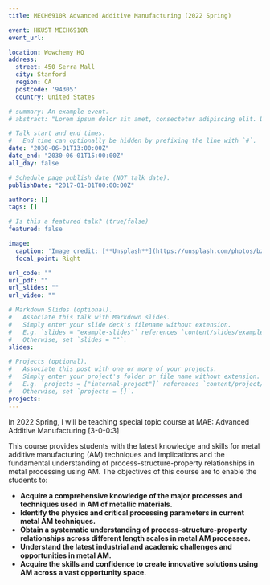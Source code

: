 ```yaml
---
title: MECH6910R Advanced Additive Manufacturing (2022 Spring)

event: HKUST MECH6910R
event_url: 

location: Wowchemy HQ
address:
  street: 450 Serra Mall
  city: Stanford
  region: CA
  postcode: '94305'
  country: United States

# summary: An example event.
# abstract: "Lorem ipsum dolor sit amet, consectetur adipiscing elit. Duis posuere tellusac convallis placerat. Proin tincidunt magna sed ex sollicitudin condimentum. Sed ac faucibus dolor, scelerisque sollicitudin nisi. Cras purus urna, suscipit quis sapien eu, pulvinar tempor diam."

# Talk start and end times.
#   End time can optionally be hidden by prefixing the line with `#`.
date: "2030-06-01T13:00:00Z"
date_end: "2030-06-01T15:00:00Z"
all_day: false

# Schedule page publish date (NOT talk date).
publishDate: "2017-01-01T00:00:00Z"

authors: []
tags: []

# Is this a featured talk? (true/false)
featured: false

image:
  caption: 'Image credit: [**Unsplash**](https://unsplash.com/photos/bzdhc5b3Bxs)'
  focal_point: Right

url_code: ""
url_pdf: ""
url_slides: ""
url_video: ""

# Markdown Slides (optional).
#   Associate this talk with Markdown slides.
#   Simply enter your slide deck's filename without extension.
#   E.g. `slides = "example-slides"` references `content/slides/example-slides.md`.
#   Otherwise, set `slides = ""`.
slides:

# Projects (optional).
#   Associate this post with one or more of your projects.
#   Simply enter your project's folder or file name without extension.
#   E.g. `projects = ["internal-project"]` references `content/project/deep-learning/index.md`.
#   Otherwise, set `projects = []`.
projects:
---
```


In 2022 Spring, I will be teaching special topic course at MAE: Advanced Additive Manufacturing [3-0-0:3]

This course provides students with the latest knowledge and skills for metal additive manufacturing (AM) techniques and implications and the fundamental understanding of process-structure-property relationships in metal processing using AM. The objectives of this course are to enable the students to:</span>

* <span style="font-size: 1em;">**Acquire a comprehensive knowledge of the major processes and techniques used in AM of metallic materials.**
* <span style="font-size: 1em;">**Identify the physics and critical processing parameters in current metal AM techniques.**
* <span style="font-size: 1em;">**Obtain a systematic understanding of process-structure-property relationships across different length scales in metal AM processes.**
* <span style="font-size: 1em;">**Understand the latest industrial and academic challenges and opportunities in metal AM.**
* <span style="font-size: 1em;">**Acquire the skills and confidence to create innovative solutions using AM across a vast opportunity space.**


